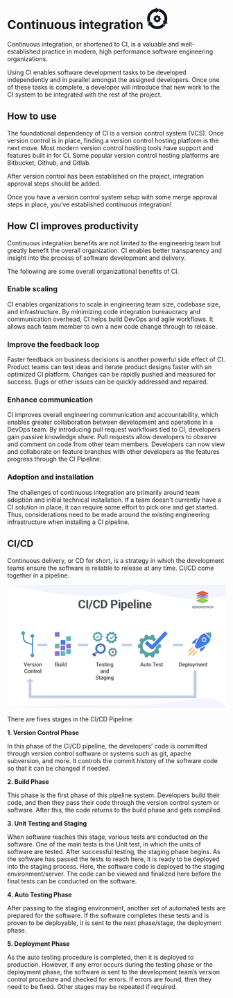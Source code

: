 # Continuous integration <img src="Images/CI_logo.png" alt="CI logo" width= 50 height=50>

Continuous integration, or shortened to CI, is a valuable and well-established practice in modern, high performance
software engineering organizations.

Using CI enables software development tasks to be developed independently and in parallel amongst the assigned
developers. Once one of these tasks is complete, a developer will introduce that new work to the CI system to be
integrated with the rest of the project.

## How to use

The foundational dependency of CI is a version control system (VCS). Once version control is in place, finding a version
control hosting platform is the next move. Most modern version control hosting tools have support and features built in
for CI. Some popular version control hosting platforms are Bitbucket, Github, and Gitlab.

After version control has been established on the project, integration approval steps should be added.

Once you have a version control system setup with some merge approval steps in place, you’ve established continuous
integration!

## How CI improves productivity

Continuous integration benefits are not limited to the engineering team but greatly benefit the overall organization. CI
enables better transparency and insight into the process of software development and delivery.

The following are some overall organizational benefits of CI.

### Enable scaling

CI enables organizations to scale in engineering team size, codebase size, and infrastructure. By minimizing code
integration bureaucracy and communication overhead, CI helps build DevOps and agile workflows. It allows each team
member to own a new code change through to release.

### Improve the feedback loop

Faster feedback on business decisions is another powerful side effect of CI. Product teams can test ideas and iterate
product designs faster with an optimized CI platform. Changes can be rapidly pushed and measured for success. Bugs or
other issues can be quickly addressed and repaired.

### Enhance communication

CI improves overall engineering communication and accountability, which enables greater collaboration between
development and operations in a DevOps team. By introducing pull request workflows tied to CI, developers gain passive
knowledge share. Pull requests allow developers to observe and comment on code from other team members. Developers can
now view and collaborate on feature branches with other developers as the features progress through the CI Pipeline.

### Adoption and installation

The challenges of continuous integration are primarily around team adoption and initial technical installation. If a
team doesn't currently have a CI solution in place, it can require some effort to pick one and get started. Thus,
considerations need to be made around the existing engineering infrastructure when installing a CI pipeline.

## CI/CD

Continuous delivery, or CD for short, is a strategy in which the development teams ensure the software is reliable to
release at any time. CI/CD come together in a pipeline.

![CI/CD Pipeline](Images/continuous-integration-and-continuous-delivery-pipeline.png)

There are fives stages in the CI/CD Pipeline:

**1. Version Control Phase**

In this phase of the CI/CD pipeline, the developers’ code is committed through version control software or systems such
as git, apache subversion, and more. It controls the commit history of the software code so that it can be changed if
needed.

**2. Build Phase**

This phase is the first phase of this pipeline system. Developers build their code, and then they pass their code
through the version control system or software. After this, the code returns to the build phase and gets compiled.

**3. Unit Testing and Staging**

When software reaches this stage, various tests are conducted on the software. One of the main tests is the Unit test,
in which the units of software are tested. After successful testing, the staging phase begins. As the software has
passed the tests to reach here, it is ready to be deployed into the staging process. Here, the software code is deployed
to the staging environment/server. The code can be viewed and finalized here before the final tests can be conducted on
the software.

**4. Auto Testing Phase**

After passing to the staging environment, another set of automated tests are prepared for the software. If the software
completes these tests and is proven to be deployable, it is sent to the next phase/stage, the deployment phase.

**5. Deployment Phase**

As the auto testing procedure is completed, then it is deployed to production. However, if any error occurs during the
testing phase or the deployment phase, the software is sent to the development team’s version control procedure and
checked for errors. If errors are found, then they need to be fixed. Other stages may be repeated if required.
